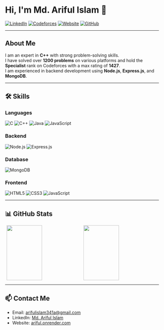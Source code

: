 # Hi, I'm Md. Ariful Islam 👋

[![LinkedIn](https://img.shields.io/badge/-MdAriful-blue?style=flat&logo=linkedin&logoColor=white&link=https://www.linkedin.com/in/arif100/)](https://www.linkedin.com/in/arif100/) [![Codeforces](https://img.shields.io/badge/-Codeforces-1f8acb?style=flat&logo=codeforces&logoColor=white&link=https://codeforces.com/profile/Error_404--_--)](https://codeforces.com/profile/Error_404--_--) [![Website](https://img.shields.io/badge/-Website-brightgreen?style=flat&logo=google-chrome&logoColor=white&link=https://ariful.onrender.com/)](https://ariful.onrender.com/) [![GitHub](https://img.shields.io/badge/-MDARIFULISLAM13-black?style=flat&logo=github&logoColor=white&link=https://github.com/MDARIFULISLAM13)](https://github.com/MDARIFULISLAM13)

---

## About Me

I am an expert in **C++** with strong problem-solving skills.  
I have solved over **1200 problems** on various platforms and hold the **Specialist** rank on Codeforces with a max rating of **1427**.  
I am experienced in backend development using **Node.js**, **Express.js**, and **MongoDB**.
 

---

## 🛠️ Skills

### Languages  
![C](https://img.shields.io/badge/-C-00599C?style=flat&logo=c&logoColor=white) ![C++](https://img.shields.io/badge/-C++-00599C?style=flat&logo=c%2B%2B&logoColor=white) ![Java](https://img.shields.io/badge/-Java-007396?style=flat&logo=java&logoColor=white) ![JavaScript](https://img.shields.io/badge/-JavaScript-F7DF1E?style=flat&logo=javascript&logoColor=black)

### Backend  
![Node.js](https://img.shields.io/badge/-Node.js-339933?style=flat&logo=node.js&logoColor=white) ![Express.js](https://img.shields.io/badge/-Express.js-000000?style=flat&logo=express&logoColor=white)

### Database  
![MongoDB](https://img.shields.io/badge/-MongoDB-47A248?style=flat&logo=mongodb&logoColor=white)

### Frontend  
![HTML5](https://img.shields.io/badge/-HTML5-E34F26?style=flat&logo=html5&logoColor=white) ![CSS3](https://img.shields.io/badge/-CSS3-1572B6?style=flat&logo=css3) ![JavaScript](https://img.shields.io/badge/-JavaScript-F7DF1E?style=flat&logo=javascript&logoColor=black)


---

## 📊 GitHub Stats

<p style="display: flex; gap: 10px; flex-wrap: wrap; justify-content: center;">
  <img src="https://github-readme-stats.vercel.app/api?username=MDARIFULISLAM13&show_icons=true&theme=radical" style="width: 48%; height: 180px; object-fit: cover;" />
  <img src="https://github-readme-stats.vercel.app/api/top-langs/?username=MDARIFULISLAM13&layout=compact" style="width: 48%; height: 180px; object-fit: cover;" />
</p>


---

## 📫 Contact Me

- Email: arifulislam341a@gmail.com  
- LinkedIn: [Md. Ariful Islam](https://www.linkedin.com/in/arif100/)  
- Website: [ariful.onrender.com](https://ariful.onrender.com/)

